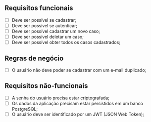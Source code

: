 ## Requisitos funcionais

- [ ] Deve ser possível se cadastrar;
- [ ] Deve ser possível se autenticar;
- [ ] Deve ser possível cadastrar um novo caso;
- [ ] Deve ser possível deletar um caso;
- [ ] Deve ser possível obter todos os casos cadastrados;

## Regras de negócio

- [ ] O usuário não deve poder se cadastrar com um e-mail duplicado;

## Requisitos não-funcionais

- [ ] A senha do usuário precisa estar criptografada;
- [ ] Os dados da aplicação precisam estar persistidos em um banco PostgreSQL;
- [ ] O usuário deve ser identificado por um JWT (JSON Web Token);
